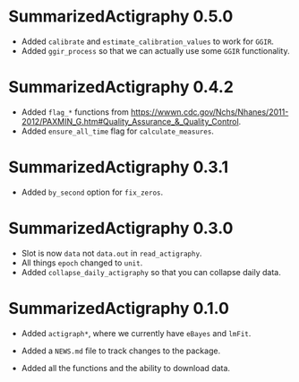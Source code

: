# SummarizedActigraphy 0.5.0

* Added `calibrate` and `estimate_calibration_values` to work for `GGIR`.
* Added `ggir_process` so that we can actually use some `GGIR` functionality.

# SummarizedActigraphy 0.4.2

* Added `flag_*` functions from https://wwwn.cdc.gov/Nchs/Nhanes/2011-2012/PAXMIN_G.htm#Quality_Assurance_&_Quality_Control.
* Added `ensure_all_time` flag for `calculate_measures`.


# SummarizedActigraphy 0.3.1

* Added `by_second` option for `fix_zeros`.

# SummarizedActigraphy 0.3.0

* Slot is now `data` not `data.out` in `read_actigraphy`.
* All things `epoch` changed to `unit`. 
* Added `collapse_daily_actigraphy` so that you can collapse daily data.

# SummarizedActigraphy 0.1.0

* Added `actigraph*`, where we currently have `eBayes` and `lmFit`.

* Added a `NEWS.md` file to track changes to the package.

* Added all the functions and the ability to download data.
